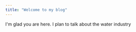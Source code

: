 ```yaml
---
title: "Welcome to my blog"
---
```


I'm glad you are here. I plan to talk about the water industry
